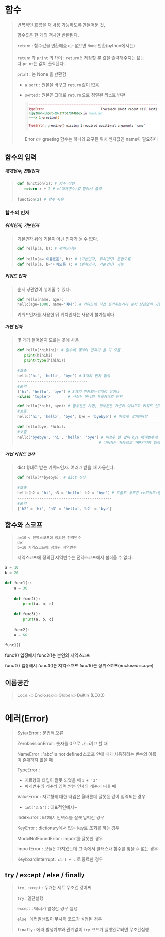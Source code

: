 

# 함수

> 반복적인 흐름을 재 사용 가능하도록 만들어둔 것,
>
> 함수값은 한 개의 객체만 반환된다.
>
> 
>
> `return` : 함수값을 반환해줌 👉 없으면 `None` 반환(python에서는)
>
> `return` 과 `print` 의 차이 :  `return`은 저장할 뿐 값을 출력해주지는 않는다.`print`는 값이 출력된다.
>
> `print` : 는 None 을 반환함 
>
> - `a.sort` : 원본을 바꾸고 `return` 값이 없음
>
> - `sorted` : 원본은 그대로 `return` 으로 정렬된 리스트 반환
>
>   
>
>   ![image-20210120105108865](2021-01-20.assets/image-20210120105108865.png)
>
>   Error 👉 greeting 함수는 하나의 요구된 위치 인자값인 name이 필요하다
>
>   







## 함수의 입력

##### 매개변수, 전달인자

>```python
>def function(x): # 함수 선언
>    return x + 2 # x(매개변수)값 받아서 출력
>
>function(2) # 함수 사용
>```





### 함수의 인자

##### 위치인자, 기본인자

> 기본인자 뒤에 기본이 아닌 인자가 올 수 없다.
>
> ```python
> def hellp(a, b): # 위치인자만
> 
> def hello(a='이름없음', b): # (기본인자, 위치인자) 문법오류
> def hello(a, b='나이모름'): # (위치인자, 기본인자) 가능
> ```



##### 키워드 인자

>순서 상관없이 넣어줄 수 있다.
>
>```python
>def hello(name, age):
>hello(age=1000, name='예나') # 키워드에 직접 넣어주는거라 순서 상관없이 가능하다.
>```
>
>키워드인자를 사용한 뒤 위치인자는 사용이 불가능하다.



##### 가변 인자

>몇 개가 들어올지 모르는 곳에 사용
>
>```python
>def hello(*hihihi): # 함수에 몇개의 인자가 올 지 모름
>    print(hihihi)
>    print(type(hihihi))
>
>#호출
>hello('hi', 'hello', 'bye') # 3개의 인자 입력
>--------------------------------
>#출력
>('hi', 'hello', 'bye') # 3개가 반환되는것처럼 보이나
><class 'tuple'>        # 사실은 하나의 튜플형태의 반환
>```
>
>
>
>```python
>def hello(*hihi, bye): # 앞부분은 가변, 뒷부분은 가변이 아니므로 키워드 인자를활용
>#호출
>hello('hi', 'hello', 'bye', bye = 'byebye') # 이렇게 넣어줘야함
>----------------------------------------------------------------------
>def hello(bye, *hihi):    
>#호출
>hello('byebye', 'hi', 'hello', 'bye') # 이경우 맨 앞이 bye 매개변수에 입력되고 
>                                      # 나머지는 자동으로 가변인자에 입력된다.
>```



##### 가변 키워드 인자

>dict 형태로 받는 키워드인자. 여러개 받을 때 사용한다.
>
>```python
>def hello(**byebye): # dict 생성
>    
>#호출
>hello(h2 = 'hi', h3 = 'hello', b2 = 'bye') # 호출도 무조건 >>키워드:밸류<<형태
>-------------------------------------------
>#출력
>{'h2' = 'hi', 'h3' = 'hello', 'b2' = 'bye'}
>```







## 함수와 스코프

>
>
>```
>a=10 < 전역스코프에 정의된 전역변수
>def
>b=10 지역스코프에 정의된 지역변수
>```
>
>
>
>지역스코프에 정의된 지역변수는 전역스코프에서 불러올 수 없다.



```python
a = 10
b = 20

def func1():
    a = 30
    
    def func2():
        print(a, b, c)
        
    def func3():
        print(a, b, c)
    
    func2()
    a = 50
    
func1()
```

func1() 입장에서 func2()는 본인의 지역스코프

func2() 입장에서 func3()은 지역스코프 func1()은 상위스코프(enclosed scope)



## 이름공간

> Local 👉Enclosed👉Global👉Builtin (LEGB)





# 에러(Error)

>SytaxError : 문법적 오류
>
>ZeroDivisionError : 숫자를 0으로 나누려고 할 때
>
>NameError : 'abc' is not defined 스코프 안에 내가 사용하려는 변수의 이름이 존재하지 않을 때
>
>TypeError :  
>
>- 자료형의 타입이 잘못 되었을 때  `1 + '3'`
>- 매개변수의 개수와 입력 받는 인자의 개수가 다를 때
>
>ValueError : 자료형에 대한 타입은 올바른데 잘못된 값이 입력되는 경우
>
>- `int('3.5')` : 대표적인예시~
>
>IndexError : list에서 인덱스를 잘못 입력한 경우
>
>KeyError : dictionary에서 없는 key로 조회를 하는 경우
>
>ModulNotFoundError : import를 잘못한 경우
>
>ImportError : 모듈은 가져왔는데 그 속에서 클래스나 함수를 찾을 수 없는 경우
>
>KeyboardInterrupt : `ctrl + c` 로 종료한 경우





## try / except / else / finally

> `try` , `except` : 두개는 세트 무조건 같이써
>
> `try` : 일단실행
>
> `except` : 에러가 발생한 경우 실행
>
> `else` : 에러발생없이 무사히 코드가 실행된 경우
>
> `finally` : 에러 발생여부와 관계없이 `try`  코드가 실행완료되면 무조건실행
